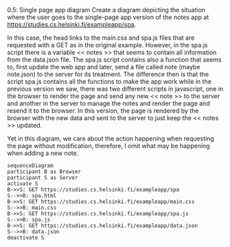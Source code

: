 0.5: Single page app diagram
Create a diagram depicting the situation where the user goes to the single-page app version of the notes app at https://studies.cs.helsinki.fi/exampleapp/spa.

In this case, the head links to the main.css and spa.js files that are requested with a GET as in the original example. However, in the spa.js script
there is a variable << notes >> that seems to contain all information from the data.json file. The spa.js script contains also a function that seems to, first update the web app and later, send a file called note (maybe note.json) to the server for its treatment. The difference then is that the script spa.js contains all the functions to make the app work while in the previous version we saw, there was two different scripts in javascript, one in the browser to render the page and send any new << note >> to the server and another in the server to manage the notes and render the page and resend it to the browser. In this version, the page is rendered by the browser with the new data and sent to the server to just keep the << notes >> updated.

Yet in this diagram, we care about the action happening when requesting the page without modification, therefore, I omit what may be happening when adding a new note.

```mermaid
sequenceDiagram
participant B as Browser
participant S as Server
activate S
B->>S: GET https://studies.cs.helsinki.fi/exampleapp/spa
S-->>B: spa.html
B->>S: GET https://studies.cs.helsinki.fi/exampleapp/main.css
S-->>B: main.css
B->>S: GET https://studies.cs.helsinki.fi/exampleapp/spa.js
S-->>B: spa.js
B->>S: GET https://studies.cs.helsinki.fi/exampleapp/data.json
S-->>B: data.json
deactivate S
```
